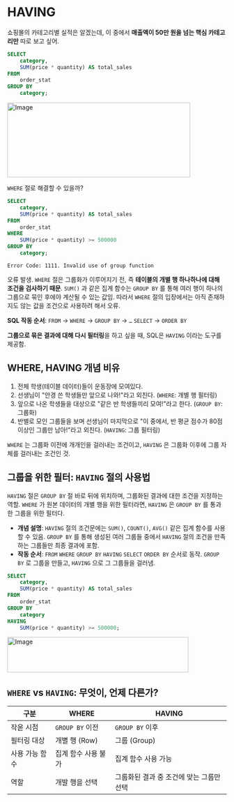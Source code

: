 # HAVING

쇼핑몰의 카테고리별 실적은 알겠는데, 이 중에서 **매출액이 50만 원을 넘는 핵심 카테고리만** 따로 보고 싶어.

```sql
SELECT
	category,
	SUM(price * quantity) AS total_sales
FROM
	order_stat
GROUP BY
	category;
```

<img width="420" height="171" alt="Image" src="https://github.com/user-attachments/assets/003c910d-ac73-422e-aee4-898790691e77" />

`WHERE` 절로 해결할 수 있을까?

```sql
SELECT
	category,
	SUM(price * quantity) AS total_sales
FROM
	order_stat
WHERE
	SUM(price * quantity) >= 500000
GROUP BY
	category;
```

```
Error Code: 1111. Invalid use of group function
```

오류 발생.
`WHERE` 절은 그룹화가 이루어지기 전, 즉 **테이블의 개별 행 하나하나에 대해 조건을 검사하기 때문**. `SUM()` 과 같은 집계 함수는 `GROUP BY` 를 통해 여러 행이 하나의 그룹으로 묶인 후에야 계산될 수 있는 값임. 따라서 `WHERE` 절의 입장에서는 아직 존재하지도 않는 값을 조건으로 사용하려 해서 오류.

**SQL 작동 순서**: `FROM` -> `WHERE` -> `GROUP BY` -> `…` `SELECT` -> `ORDER BY`

**그룹으로 묶은 결과에 대해 다시 필터링**을 하고 싶을 때, SQL은 `HAVING` 이라는 도구를 제공함.

## WHERE, HAVING 개념 비유

1. 전체 학생(테이블 데이터)들이 운동장에 모여있다.
2. 선생님이 "안경 쓴 학생들만 앞으로 나와!"라고 외친다. (`WHERE`: 개별 행 필터링)
3. 앞으로 나온 학생들을 대상으로 "같은 반 학생들끼리 모여!"라고 한다. (`GROUP BY`: 그룹화)
4. 반별로 모인 그룹들을 보며 선생님이 마지막으로 "이 중에서, 반 평균 점수가 80점 이상인 그룹만 남아!"라고 외친다. (`HAVING`: 그룹 필터링)

`WHERE` 는 그룹화 이전에 개개인을 걸러내는 조건이고, `HAVING` 은 그룹화 이후에 그룹 자체를 걸러내는 조건인 것.

## 그룹을 위한 필터: `HAVING` 절의 사용법

`HAVING` 절은 `GROUP BY` 절 바로 뒤에 위치하며, 그룹화된 결과에 대한 조건을 지정하는 역할. `WHERE` 가 원본 데이터의 개별 행을 위한 필터라면, `HAVING` 은 `GROUP BY` 를 통과한 그룹을 위한 필터다.

- **개념 설명**: `HAVING` 절의 조건문에는 `SUM()`, `COUNT()`, `AVG()` 같은 집계 함수를 사용할 수 있음. `GROUP BY` 를 통해 생성된 여러 그룹들 중에서 `HAVING` 절의 조건을 만족하는 그룹들만 최종 결과에 포함.
- **작동 순서**: `FROM` `WHERE` `GROUP BY` `HAVING` `SELECT` `ORDER BY` 순서로 동작. `GROUP BY` 로 그룹을 만들고, `HAVING` 으로 그 그룹들을 걸러냄.

```sql
SELECT
	category,
	SUM(price * quantity) AS total_sales
FROM
	order_stat
GROUP BY
	category
HAVING
	SUM(price * quantity) >= 500000;
```

<img width="416" height="81" alt="Image" src="https://github.com/user-attachments/assets/ee390172-3de6-4024-aa07-ad5cdf6b0f46" />

## `WHERE` vs `HAVING`: 무엇이, 언제 다른가?

| 구분       | WHERE         | HAVING                  |
| -------- | ------------- | ----------------------- |
| 작옫 시점    | `GROUP BY` 이전 | `GROUP BY` 이후           |
| 필터링 대상   | 개별 행 (Row)    | 그룹 (Group)              |
| 사용 가능 함수 | 집계 함수 사용 불가   | 집계 함수 사용 가능             |
| 역할       | 개발 행을 선택      | 그룹화된 결과 중 조건에 맞는 그룹만 선택 |
